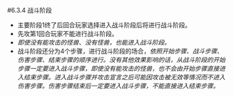 #6.3.4        战斗阶段
* 主要阶段1终了后回合玩家选择进入战斗阶段后将进行战斗阶段。
* 先攻第1回合玩家不能进行战斗阶段。
*  *即使没有能攻击的怪兽、没有怪兽，也能进入战斗阶段。*
* 战斗阶段还分为4个步骤，进行战斗阶段的场合，*依照开始步骤、战斗步骤、伤害步骤、结束步骤的顺序进行。没有其他效果影响的话，从战斗阶段的开始步骤一定要进入战斗步骤，即使没有能攻击的怪兽，也不会由开始步骤直接进入结束步骤。进入战斗步骤并攻击宣言之后可能因攻击被无效等情况而不进入伤害步骤。伤害步骤结束后一定要进入战斗步骤，不能直接进入结束步骤。*


